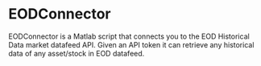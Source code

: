 # EODConnector
EODConnector is a Matlab script that connects you to the EOD Historical Data market datafeed API. Given an API token it can retrieve any historical data of any asset/stock in EOD datafeed.
